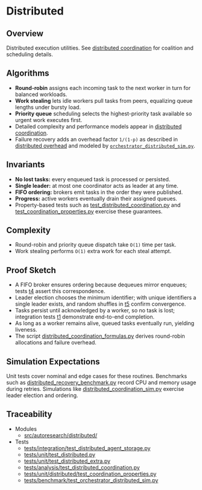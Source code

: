 # Distributed

## Overview

Distributed execution utilities. See [distributed coordination][dc] for
coalition and scheduling details.

## Algorithms

- **Round-robin** assigns each incoming task to the next worker in turn for
  balanced workloads.
- **Work stealing** lets idle workers pull tasks from peers, equalizing queue
  lengths under bursty load.
- **Priority queue** scheduling selects the highest-priority task available so
  urgent work executes first.
- Detailed complexity and performance models appear in
  [distributed coordination][dc].
- Failure recovery adds an overhead factor `1/(1-p)` as described in
  [distributed overhead](../algorithms/distributed_overhead.md) and modeled by
  [`orchestrator_distributed_sim.py`][sim].

## Invariants

- **No lost tasks:** every enqueued task is processed or persisted.
- **Single leader:** at most one coordinator acts as leader at any time.
- **FIFO ordering:** brokers emit tasks in the order they were published.
- **Progress:** active workers eventually drain their assigned queues.
- Property-based tests such as [test_distributed_coordination.py][t4] and
  [test_coordination_properties.py][t5] exercise these guarantees.

## Complexity

- Round-robin and priority queue dispatch take `O(1)` time per task.
- Work stealing performs `O(1)` extra work for each steal attempt.

## Proof Sketch

- A FIFO broker ensures ordering because dequeues mirror enqueues; tests [t4]
  assert this correspondence.
- Leader election chooses the minimum identifier; with unique identifiers a
  single leader exists, and random shuffles in [t5] confirm convergence.
- Tasks persist until acknowledged by a worker, so no task is lost;
  integration tests [t1] demonstrate end-to-end completion.
- As long as a worker remains alive, queued tasks eventually run, yielding
    liveness.
- The script [distributed_coordination_formulas.py][dcf] derives round-robin
  allocations and failure overhead.

## Simulation Expectations

Unit tests cover nominal and edge cases for these routines. Benchmarks such as
[distributed_recovery_benchmark.py][drb] record CPU and memory usage during
retries. Simulations like [distributed_coordination_sim.py][sim2] exercise
leader election and ordering.

## Traceability


- Modules
  - [src/autoresearch/distributed/][m1]
- Tests
  - [tests/integration/test_distributed_agent_storage.py][t1]
  - [tests/unit/test_distributed.py][t2]
  - [tests/unit/test_distributed_extra.py][t3]
  - [tests/analysis/test_distributed_coordination.py][t4]
  - [tests/unit/distributed/test_coordination_properties.py][t5]
  - [tests/benchmark/test_orchestrator_distributed_sim.py][t6]

[m1]: ../../src/autoresearch/distributed/
[t1]: ../../tests/integration/test_distributed_agent_storage.py
[t2]: ../../tests/unit/test_distributed.py
[t3]: ../../tests/unit/test_distributed_extra.py
[t4]: ../../tests/analysis/test_distributed_coordination.py
[t5]: ../../tests/unit/distributed/test_coordination_properties.py
[t6]: ../../tests/benchmark/test_orchestrator_distributed_sim.py

[drb]: ../../scripts/distributed_recovery_benchmark.py
[sim]: ../../scripts/orchestrator_distributed_sim.py
[sim2]: ../../scripts/distributed_coordination_sim.py
[dcf]: ../../scripts/distributed_coordination_formulas.py

[dc]: ../algorithms/distributed_coordination.md
